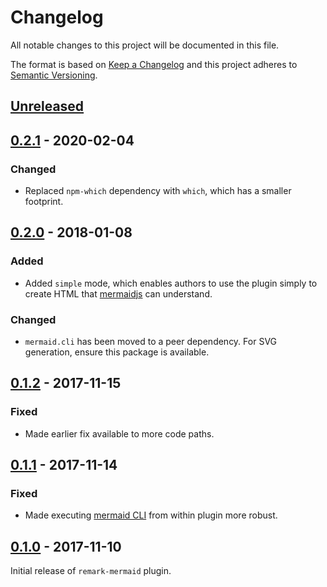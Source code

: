 # Changelog

All notable changes to this project will be documented in this file.

The format is based on [Keep a Changelog](http://keepachangelog.com/) and this project adheres to [Semantic Versioning](http://semver.org/).

## [Unreleased][]

## [0.2.1][] - 2020-02-04

### Changed

- Replaced `npm-which` dependency with `which`, which has a smaller footprint.

## [0.2.0][] - 2018-01-08

### Added

- Added `simple` mode, which enables authors to use the plugin simply to create HTML that [mermaidjs](https://mermaidjs.github.io/usage.html) can understand.

### Changed

- `mermaid.cli` has been moved to a peer dependency. For SVG generation, ensure this package is available.

## [0.1.2][] - 2017-11-15

### Fixed

- Made earlier fix available to more code paths.

## [0.1.1][] - 2017-11-14

### Fixed

- Made executing [mermaid CLI](https://github.com/mermaidjs/mermaid.cli) from within plugin more robust.

## [0.1.0][] - 2017-11-10

Initial release of `remark-mermaid` plugin.

[Unreleased]: https://github.com/temando/remark-mermaid/compare/v0.2.1...HEAD
[0.2.1]: https://github.com/temando/remark-mermaid/compare/v0.2.0...v0.2.1
[0.2.0]: https://github.com/temando/remark-mermaid/compare/v0.1.2...v0.2.0
[0.1.2]: https://github.com/temando/remark-mermaid/compare/v0.1.1...v0.1.2
[0.1.1]: https://github.com/temando/remark-mermaid/compare/v0.1.0...v0.1.1
[0.1.0]: https://github.com/temando/remark-mermaid/tree/v0.1.0
